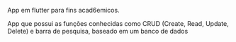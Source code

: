 App em flutter para fins acad6emicos.

App que possui as funções conhecidas como CRUD (Create, Read, Update, Delete) e barra de pesquisa, baseado em um banco de dados
